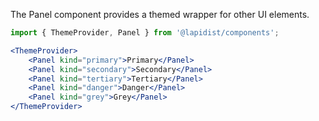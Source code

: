 The Panel component provides a themed wrapper for other UI elements.

```jsx harmony
import { ThemeProvider, Panel } from '@lapidist/components';

<ThemeProvider>
    <Panel kind="primary">Primary</Panel>
    <Panel kind="secondary">Secondary</Panel>
    <Panel kind="tertiary">Tertiary</Panel>
    <Panel kind="danger">Danger</Panel>
    <Panel kind="grey">Grey</Panel>
</ThemeProvider>
```

